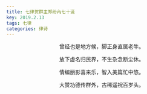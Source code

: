 ```yaml
---
title: 七律贺群主郑纷內七十诞
key: 2019.2.13
tags: 七律
categories: 律诗
---
```


<p align="center">曾经也是地方候，脚正身直属老牛。
</p>
<p align="center">放下虚名归民界，不生杂念断尘休。
</p>
<p align="center">情编丽影喜来乐，智入美篇忙中悠。
</p>
<p align="center">大赞功德传群外，古稀遥祝百岁头。
</p>
